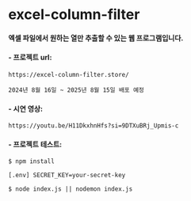 # excel-column-filter
#### 엑셀 파일에서 원하는 열만 추출할 수 있는 웹 프로그램입니다.


#### - 프로젝트 url:
```
https://excel-column-filter.store/
```
```
2024년 8월 16일 ~ 2025년 8월 15일 배포 예정
```


#### - 시연 영상:
```
https://youtu.be/H11DkxhnHfs?si=9DTXuBRj_Upmis-c
```

#### - 프로젝트 테스트:
```
$ npm install
```

```
[.env] SECRET_KEY=your-secret-key
```

```
$ node index.js || nodemon index.js
```

